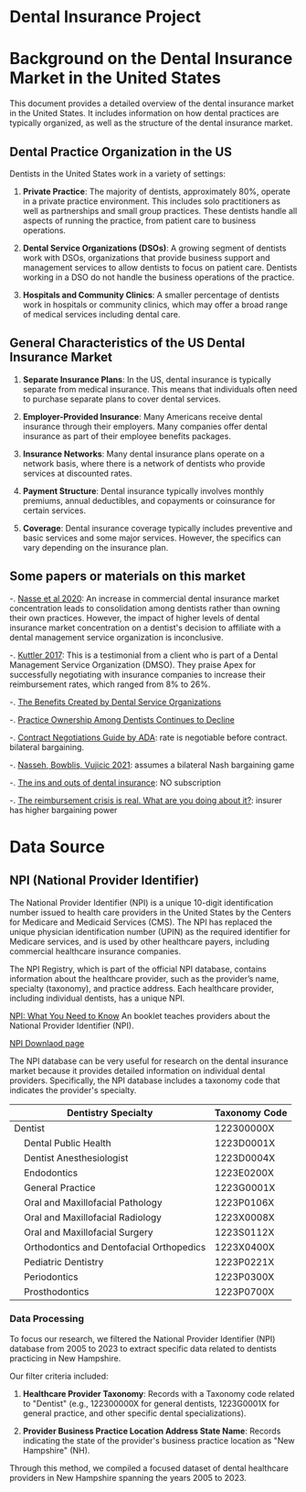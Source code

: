 # Dental Insurance Project
 
# Background on the Dental Insurance Market in the United States

This document provides a detailed overview of the dental insurance market in the United States. It includes information on how dental practices are typically organized, as well as the structure of the dental insurance market.

## Dental Practice Organization in the US

Dentists in the United States work in a variety of settings:

1. **Private Practice**: The majority of dentists, approximately 80%, operate in a private practice environment. This includes solo practitioners as well as partnerships and small group practices. These dentists handle all aspects of running the practice, from patient care to business operations.

2. **Dental Service Organizations (DSOs)**: A growing segment of dentists work with DSOs, organizations that provide business support and management services to allow dentists to focus on patient care. Dentists working in a DSO do not handle the business operations of the practice.

3. **Hospitals and Community Clinics**: A smaller percentage of dentists work in hospitals or community clinics, which may offer a broad range of medical services including dental care.

## General Characteristics of the US Dental Insurance Market

1. **Separate Insurance Plans**: In the US, dental insurance is typically separate from medical insurance. This means that individuals often need to purchase separate plans to cover dental services.

2. **Employer-Provided Insurance**: Many Americans receive dental insurance through their employers. Many companies offer dental insurance as part of their employee benefits packages.

3. **Insurance Networks**: Many dental insurance plans operate on a network basis, where there is a network of dentists who provide services at discounted rates.

4. **Payment Structure**: Dental insurance typically involves monthly premiums, annual deductibles, and copayments or coinsurance for certain services.

5. **Coverage**: Dental insurance coverage typically includes preventive and basic services and some major services. However, the specifics can vary depending on the insurance plan.


## Some papers or materials on this market
-. [Nasse et al 2020](Documents/References/Nasseh%20et%20al._2020.pdf): An increase in commercial dental insurance market concentration leads to consolidation among dentists rather than owning their own practices. However, the impact of higher levels of dental insurance market concentration on a dentist's decision to affiliate with a dental management service organization is inconclusive.

-. [Kuttler 2017](https://www.groupdentistrynow.com/dso-group-blog/dso-case-study-reimbursement/): This is a testimonial from a client who is part of a Dental Management Service Organization (DMSO). They praise Apex for successfully negotiating with insurance companies to increase their reimbursement rates, which ranged from 8% to 26%. 

-. [The Benefits Created by Dental Service Organizations](Documents/References/DSOFinal.pdf)

-. [Practice Ownership Among Dentists Continues to Decline](https://www.ada.org/-/media/project/ada-organization/ada/ada-org/files/resources/research/hpi/hpigraphic_practice_ownership_among_dentists_decline.pdf)

-. [Contract Negotiations Guide by ADA](https://www.ada.org/resources/practice/dental-insurance/contract-negotiations-guide): rate is negotiable before contract. bilateral bargaining.

-. [Nasseh, Bowblis, Vujicic 2021](Documents/References/Nasseh,%20Bowblis,%20Vujicic_2021.pdf): assumes a bilateral Nash bargaining game

-. [The ins and outs of dental insurance](https://www.sciencedirect.com/science/article/abs/pii/S0002817714644111?via%3Dihub): NO subscription 

-. [The reimbursement crisis is real. What are you doing about it?](https://www.dentaleconomics.com/macro-op-ed/article/16386229/the-reimbursement-crisis-is-real-what-are-you-doing-about-it): insurer has higher bargaining power

# Data Source
## NPI (National Provider Identifier) 

The National Provider Identifier (NPI) is a unique 10-digit identification number issued to health care providers in the United States by the Centers for Medicare and Medicaid Services (CMS). The NPI has replaced the unique physician identification number (UPIN) as the required identifier for Medicare services, and is used by other healthcare payers, including commercial healthcare insurance companies.

The NPI Registry, which is part of the official NPI database, contains information about the healthcare provider, such as the provider’s name, specialty (taxonomy), and practice address. Each healthcare provider, including individual dentists, has a unique NPI.

[NPI: What You Need to Know](https://www.cms.gov/outreach-and-education/medicare-learning-network-mln/mlnproducts/downloads/npi-what-you-need-to-know.pdf) An booklet teaches providers about the National Provider Identifier (NPI). 

[NPI Downlaod page](https://download.cms.gov/nppes/NPI_Files.html)

The NPI database can be very useful for research on the dental insurance market because it provides detailed information on individual dental providers. Specifically, the NPI database includes a taxonomy code that indicates the provider's specialty.

| Dentistry Specialty | Taxonomy Code |
|---|---|
| Dentist | 122300000X |
| &nbsp;&nbsp;&nbsp;&nbsp;Dental Public Health | 1223D0001X |
| &nbsp;&nbsp;&nbsp;&nbsp;Dentist Anesthesiologist | 1223D0004X |
| &nbsp;&nbsp;&nbsp;&nbsp;Endodontics | 1223E0200X |
| &nbsp;&nbsp;&nbsp;&nbsp;General Practice | 1223G0001X |
| &nbsp;&nbsp;&nbsp;&nbsp;Oral and Maxillofacial Pathology | 1223P0106X |
| &nbsp;&nbsp;&nbsp;&nbsp;Oral and Maxillofacial Radiology | 1223X0008X |
| &nbsp;&nbsp;&nbsp;&nbsp;Oral and Maxillofacial Surgery | 1223S0112X |
| &nbsp;&nbsp;&nbsp;&nbsp;Orthodontics and Dentofacial Orthopedics | 1223X0400X |
| &nbsp;&nbsp;&nbsp;&nbsp;Pediatric Dentistry | 1223P0221X |
| &nbsp;&nbsp;&nbsp;&nbsp;Periodontics | 1223P0300X |
| &nbsp;&nbsp;&nbsp;&nbsp;Prosthodontics | 1223P0700X |

### Data Processing

To focus our research, we filtered the National Provider Identifier (NPI) database from 2005 to 2023 to extract specific data related to dentists practicing in New Hampshire.

Our filter criteria included:

1. **Healthcare Provider Taxonomy**: Records with a Taxonomy code related to "Dentist" (e.g., 122300000X for general dentists, 1223G0001X for general practice, and other specific dental specializations).

2. **Provider Business Practice Location Address State Name**: Records indicating the state of the provider's business practice location as "New Hampshire" (NH).

Through this method, we compiled a focused dataset of dental healthcare providers in New Hampshire spanning the years 2005 to 2023.

